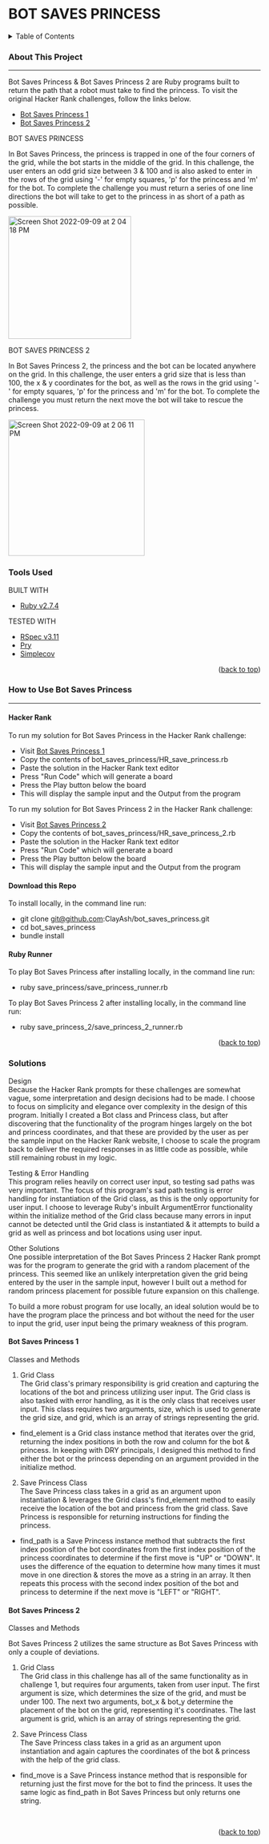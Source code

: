# BOT SAVES PRINCESS

<!-- TABLE OF CONTENTS -->
<details>
  <summary>Table of Contents</summary>
  <ol>
    <li>
      <a href="#about-this-project">About This Project</a>
      <ul>
        <li><a href="#tools-used">Tools Used</a></li>
      </ul>
    </li>
    <li>
      <a href="#how-to-use-bsp">How to Use Bot Saves Princess</a>
      <ul>
        <li><a href="#hacker-rank">Hacker Rank</a></li>
        <li><a href="#download-this-repo">Download this Repo</a></li>
        <li><a href="#ruby-runner">Ruby Runner</a></li>
      </ul>
    </li>
    <li><a href="#solutions">Solutions</a></li>
    <ul>
        <li><a href="#bot-saves-princess-1">Bot Saves Princess 1</a></li>
        <li><a href="#bot-saves-princess-2">Bot Saves Princess 2</a></li>
      </ul>
  </ol>  
</details>

<!-- ABOUT THIS PROJECT -->
### About This Project
---
Bot Saves Princess & Bot Saves Princess 2 are Ruby programs built to return the path that a robot must take to find the princess. 
To visit the original Hacker Rank challenges, follow the links below. 

* [Bot Saves Princess 1](https://www.hackerrank.com/challenges/saveprincess)
* [Bot Saves Princess 2](https://www.https://www.hackerrank.com/challenges/saveprincess2)

BOT SAVES PRINCESS 

In Bot Saves Princess, the princess is trapped in one of the four corners of the grid, while the bot starts in the middle of the grid. In this challenge, the user enters an odd grid size between 3 & 100 and is also asked to enter in the rows of the grid using '-' for empty squares, 'p' for the princess and 'm' for the bot. 
To complete the challenge you must return a series of one line directions the bot will take to get to the princess in as short of a path as possible.</br>

<img width="245" alt="Screen Shot 2022-09-09 at 2 04 18 PM" src="https://user-images.githubusercontent.com/99059063/189434427-f8c511c7-efbc-41ea-a535-9f9216aa788f.png">

BOT SAVES PRINCESS 2 

In Bot Saves Princess 2, the princess and the bot can be located anywhere on the grid. In this challenge, the user enters a grid size that is less than 100, the x & y coordinates for the bot, as well as the rows in the grid using '-' for empty squares, 'p' for the princess and 'm' for the bot.
To complete the challenge you must return the next move the bot will take to rescue the princess.</br>

<img width="272" alt="Screen Shot 2022-09-09 at 2 06 11 PM" src="https://user-images.githubusercontent.com/99059063/189434580-0b04b2ab-6278-4a36-bb09-8d784d30b1c6.png">
<br>

### Tools Used 

BUILT WITH 
  * [Ruby v2.7.4](https://www.ruby-lang.org/en/)

TESTED WITH
* [RSpec v3.11](https://rspec.info/)
* [Pry](https://pry.github.io/)
* [Simplecov](https://github.com/simplecov-ruby/simplecov)

<p align="right">(<a href="#top">back to top</a>)</p>

<!-- HOW TO USE BOT SAVES PRINCESS -->
### How to Use Bot Saves Princess
---
#### Hacker Rank 

To run my solution for Bot Saves Princess in the Hacker Rank challenge:
* Visit [Bot Saves Princess 1](https://www.hackerrank.com/challenges/saveprincess)
* Copy the contents of bot_saves_princess/HR_save_princess.rb 
* Paste the solution in the Hacker Rank text editor 
* Press "Run Code" which will generate a board
* Press the Play button below the board
* This will display the sample input and the Output from the program

To run my solution for Bot Saves Princess 2 in the Hacker Rank challenge:
* Visit [Bot Saves Princess 2](https://www.https://www.hackerrank.com/challenges/saveprincess2)
* Copy the contents of bot_saves_princess/HR_save_princess_2.rb 
* Paste the solution in the Hacker Rank text editor 
* Press "Run Code" which will generate a board
* Press the Play button below the board
* This will display the sample input and the Output from the program

#### Download this Repo

To install locally, in the command line run: 
* git clone git@github.com:ClayAsh/bot_saves_princess.git
* cd bot_saves_princess 
* bundle install 

#### Ruby Runner 

To play Bot Saves Princess after installing locally, in the command line run: 
* ruby save_princess/save_princess_runner.rb 

To play Bot Saves Princess 2 after installing locally, in the command line run: 
* ruby save_princess_2/save_princess_2_runner.rb 

<p align="right">(<a href="#top">back to top</a>)</p>

<!-- SOLUTIONS -->
### Solutions

Design</br>
Because the Hacker Rank prompts for these challenges are somewhat vague, some interpretation and design decisions had to be made. 
I choose to focus on simplicity and elegance over complexity in the design of this program. Initially I created a Bot class and Princess class, but after discovering that the functionality of the program hinges largely on the bot and princess coordinates, and that these are provided by the user as per the sample input on the Hacker Rank website, I choose to scale the program back to deliver the required responses in as little code as possible, while still remaining robust in my logic. 

Testing & Error Handling</br>
This program relies heavily on correct user input, so testing sad paths was very important. The focus of this program's sad path testing is error handling for instantiation of the Grid class, as this is the only opportunity for user input. I choose to leverage Ruby's inbuilt ArgumentError functionality within the initialize method of the Grid class because many errors in input cannot be detected until the Grid class is instantiated & it attempts to build a grid as well as princess and bot locations using user input. 

Other Solutions</br>
One possible interpretation of the Bot Saves Princess 2 Hacker Rank prompt was for the program to generate the grid with a random placement of the princess. This seemed like an unlikely interpretation given the grid being entered by the user in the sample input, however I built out a method for random princess placement for possible future expansion on this challenge. 

To build a more robust program for use locally, an ideal solution would be to have the program place the princess and bot without the need for the user to input the grid, user input being the primary weakness of this program. 

#### Bot Saves Princess 1 

Classes and Methods</br>
1) Grid Class</br>
  The Grid class's primary responsibility is grid creation and capturing the locations of the bot and princess utilizing user input. The Grid class is also tasked with error handling, as it is the only class that receives user input. This class requires two arguments, size, which is used to generate the grid size, and grid, which is an array of strings representing the grid. 
  * find_element is a Grid class instance method that iterates over the grid, returning the index positions in both the row and column for the bot & princess. In keeping with DRY principals, I designed this method to find either the bot or the princess depending on an argument provided in the initialize method.

2) Save Princess Class</br>
  The Save Princess class takes in a grid as an argument upon instantiation & leverages the Grid class's find_element method to easily receive the location of the bot and princess from the grid class. Save Princess is responsible for returning instructions for finding the princess.
  * find_path is a Save Princess instance method that subtracts the first index position of the bot coordinates from the first index position of the princess coordinates to determine if the first move is "UP" or "DOWN". It uses the difference of the equation to determine how many times it must move in one direction & stores the move as a string in an array. It then repeats this process with the second index position of the bot and princess to determine if the next move is "LEFT" or "RIGHT".

#### Bot Saves Princess 2 

Classes and Methods</br>

Bot Saves Princess 2 utilizes the same structure as Bot Saves Princess with only a couple of deviations. 

1) Grid Class</br>
  The Grid class in this challenge has all of the same functionality as in challenge 1, but requires four arguments, taken from user input. The first argument is size, which determines the size of the grid, and must be under 100. The next two arguments, bot_x & bot_y determine the placement of the bot on the grid, representing it's coordinates. The last argument is grid, which is an array of strings representing the grid. 

2) Save Princess Class</br>
  The Save Princess class takes in a grid as an argument upon instantiation and again captures the coordinates of the bot & princess with the help of the grid class. 
  * find_move is a Save Princess instance method that is responsible for returning just the first move for the bot to find the princess. It uses the same logic as find_path in Bot Saves Princess but only returns one string. 


<br>
<p align="right">(<a href="#top">back to top</a>)</p>

